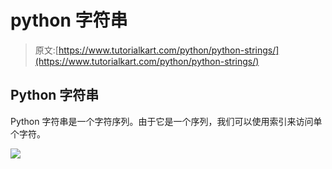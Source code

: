 # python 字符串

> 原文:[https://www.tutorialkart.com/python/python-strings/](https://www.tutorialkart.com/python/python-strings/)

## Python 字符串

Python 字符串是一个字符序列。由于它是一个序列，我们可以使用索引来访问单个字符。

[![](../Images/925da31b32d6bc3827932f6c8afb11bb.png)](https://www.tutorialkart.com/)